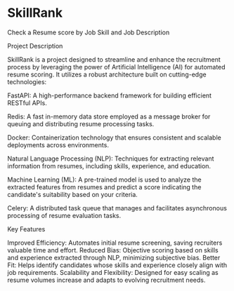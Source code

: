 # SkillRank
Check a Resume score by Job Skill and Job Description

Project Description

SkillRank is a project designed to streamline and enhance the recruitment process by leveraging the power of Artificial Intelligence (AI) for automated resume scoring. It utilizes a robust architecture built on cutting-edge technologies:

FastAPI: A high-performance backend framework for building efficient RESTful APIs.

Redis: A fast in-memory data store employed as a message broker for queuing and distributing resume processing tasks.

Docker: Containerization technology that ensures consistent and scalable deployments across environments.

Natural Language Processing (NLP): Techniques for extracting relevant information from resumes, including skills, experience, and education.

Machine Learning (ML): A pre-trained model is used to analyze the extracted features from resumes and predict a score indicating the candidate's suitability based on your criteria.

Celery: A distributed task queue that manages and facilitates asynchronous processing of resume evaluation tasks.

Key Features

Improved Efficiency: Automates initial resume screening, saving recruiters valuable time and effort.
Reduced Bias: Objective scoring based on skills and experience extracted through NLP, minimizing subjective bias.
Better Fit: Helps identify candidates whose skills and experience closely align with job requirements.
Scalability and Flexibility: Designed for easy scaling as resume volumes increase and adapts to evolving recruitment needs.
